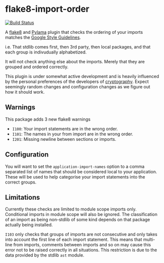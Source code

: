 flake8-import-order
===================

[![Build
Status](https://travis-ci.org/public/flake8-import-order.png?branch=master)](https://travis-ci.org/public/flake8-import-order)

A [flake8](http://flake8.readthedocs.org/en/latest/) and
[Pylama](https://github.com/klen/pylama) plugin that checks the ordering of
your imports matches the [Google Style
Guidelines](http://google-styleguide.googlecode.com/svn/trunk/pyguide.html?showone=Imports_formatting#Imports_formatting).

i.e. That stdlib comes first, then 3rd party, then local packages, and that
each group is indivudually alphabetized.

It will not check anything else about the imports. Merely that they are grouped
and ordered correctly.

This plugin is under somewhat active development and is heavily influenced by
the personal preferences of the developers of
[cryptography](https://github.com/pyca/cryptography). Expect seemingly random
changes and configuration changes as we figure out how it should work.

Warnings
--------

This package adds 3 new flake8 warnings

* ``I100``: Your import statements are in the wrong order.
* ``I101``: The names in your from import are in the wrong order.
* ``I201``: Missing newline between sections or imports.

Configuration
-------------

You will want to set the `application-import-names` option to a comma separated
list of names that should be considered local to your application. These will
be used to help categorise your import statements into the correct groups.

Limitations
-----------

Currently these checks are limited to module scope imports only. Conditional 
imports in module scope will also be ignored. The classification of an import
as being non-stdlib of some kind depends on that package actually being
installed.

``I103`` only checks that groups of imports are not consecutive and only takes
into account the first line of each import statement. This means that
multi-line from imports, comments between imports and so on may cause this
error not to be raised correctly in all situations. This restriction is due to
the data provided by the stdlib ``ast`` module.

